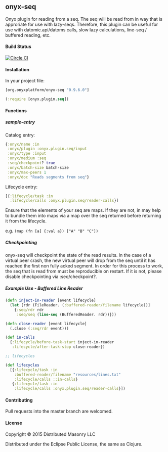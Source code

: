 ## onyx-seq

Onyx plugin for reading from a seq. The seq will be read from in way that is
approriate for use with lazy-seqs. Therefore, this plugin can be useful for use
with datomic.api/datoms calls, slow lazy calculations, line-seq / buffered reading, etc.

#### Build Status

[![Circle CI](https://circleci.com/gh/onyx-platform/onyx-seq.svg?style=svg)](https://circleci.com/gh/onyx-platform/onyx-seq)

#### Installation

In your project file:

```clojure
[org.onyxplatform/onyx-seq "0.9.6.0"]
```

```clojure
(:require [onyx.plugin.seq])
```

#### Functions

##### sample-entry

Catalog entry:

```clojure
{:onyx/name :in
 :onyx/plugin :onyx.plugin.seq/input
 :onyx/type :input
 :onyx/medium :seq
 :seq/checkpoint? true
 :onyx/batch-size batch-size
 :onyx/max-peers 1
 :onyx/doc "Reads segments from seq"}
```

Lifecycle entry:

```clojure
[{:lifecycle/task :in
  :lifecycle/calls :onyx.plugin.seq/reader-calls}]
```

Ensure that the elements of your seq are maps. If they are not, in may help to
bundle them into maps via a map over the seq returned before returning it from
the lifecycle.

e.g. `(map (fn [a] {:val a}) ["A" "B" "C"])`

##### Checkpointing

onyx-seq will checkpoint the state of the read results. In the case of a
virtual peer crash, the new virtual peer will drop from the seq until it has
reached the first non fully acked segment. In order for this process to work,
the seq that is read from must be reproducible on restart. If it is not, please
disable checkpointing via :seq/checkpoint?.

##### Example Use - Buffered Line Reader

```clojure
(defn inject-in-reader [event lifecycle]
  (let [rdr (FileReader. (:buffered-reader/filename lifecycle))] 
    {:seq/rdr rdr
     :seq/seq (line-seq (BufferedReader. rdr))}))

(defn close-reader [event lifecycle]
  (.close (:seq/rdr event)))

(def in-calls
  {:lifecycle/before-task-start inject-in-reader
   :lifecycle/after-task-stop close-reader})

;; lifecycles

(def lifecycles
  [{:lifecycle/task :in
    :buffered-reader/filename "resources/lines.txt"
    :lifecycle/calls ::in-calls}
   {:lifecycle/task :in
    :lifecycle/calls :onyx.plugin.seq/reader-calls}])
```

#### Contributing

Pull requests into the master branch are welcomed.

#### License

Copyright © 2015 Distributed Masonry LLC

Distributed under the Eclipse Public License, the same as Clojure.
